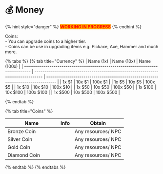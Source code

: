 # 💰 Money



{% hint style="danger" %}
<mark style="color:red;background-color:orange;">**WORKING IN PROGRESS**</mark>
{% endhint %}

Coins: \
\- You can upgrade coins to a higher tier. \
\- Coins can be use in upgrading items e.g. Pickaxe, Axe, Hammer and much more.

{% tabs %}
{% tab title="Currency" %}
| Name (1x)                                                                         | Name (10x)                                                                         | Name (100x)                                                                         |
| --------------------------------------------------------------------------------- | ---------------------------------------------------------------------------------- | ----------------------------------------------------------------------------------- |
| <img src="../.gitbook/assets/money_1_10300.png" alt="" data-size="line">1x $1     | <img src="../.gitbook/assets/money_1_10310.png" alt="" data-size="line">10x $1     | <img src="../.gitbook/assets/money_1_10320.png" alt="" data-size="line">100x $1     |
| <img src="../.gitbook/assets/money_5_10301.png" alt="" data-size="line">1x $5     | <img src="../.gitbook/assets/money_5_10311.png" alt="" data-size="line">10x $5     | <img src="../.gitbook/assets/money_5_10321.png" alt="" data-size="line">100x $5     |
| <img src="../.gitbook/assets/money_10_10302.png" alt="" data-size="line">1x $10   | <img src="../.gitbook/assets/money_10_10312.png" alt="" data-size="line">10x $10   | <img src="../.gitbook/assets/money_10_10322.png" alt="" data-size="line">100x $10   |
| <img src="../.gitbook/assets/money_50_10303.png" alt="" data-size="line">1x $50   | <img src="../.gitbook/assets/money_50_10313.png" alt="" data-size="line">10x $50   | <img src="../.gitbook/assets/money_50_10323.png" alt="" data-size="line">100x $50   |
| <img src="../.gitbook/assets/money_100_10304.png" alt="" data-size="line">1x $100 | <img src="../.gitbook/assets/money_100_10314.png" alt="" data-size="line">10x $100 | <img src="../.gitbook/assets/money_100_10324.png" alt="" data-size="line">100x $100 |
| <img src="../.gitbook/assets/money_500_10305.png" alt="" data-size="line">1x $500 | <img src="../.gitbook/assets/money_500_10315.png" alt="" data-size="line">10x $500 | <img src="../.gitbook/assets/money_500_10325.png" alt="" data-size="line">100x $500 |


{% endtab %}

{% tab title="Coins" %}
<table><thead><tr><th width="157.66666666666666">Name</th><th>Info</th><th>Obtain</th></tr></thead><tbody><tr><td><img src="../.gitbook/assets/coin_bronze_10350.png" alt="">Bronze Coin</td><td></td><td>Any resources/ NPC</td></tr><tr><td><img src="../.gitbook/assets/coin_silver_10351.png" alt="">Silver Coin</td><td></td><td>Any resources/ NPC</td></tr><tr><td><img src="../.gitbook/assets/coin_gold_10352.png" alt="">Gold Coin</td><td></td><td>Any resources/ NPC</td></tr><tr><td><img src="../.gitbook/assets/coin_diamond_10353.png" alt="">Diamond Coin</td><td></td><td>Any resources/ NPC</td></tr></tbody></table>


{% endtab %}
{% endtabs %}
